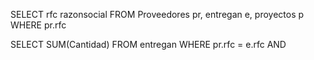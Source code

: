SELECT rfc razonsocial
FROM Proveedores pr, entregan e, proyectos p
WHERE pr.rfc

SELECT SUM(Cantidad)
FROM entregan
WHERE pr.rfc = e.rfc AND